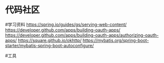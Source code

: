 # 代码社区

#学习资料
https://spring.io/guides/gs/serving-web-content/
https://developer.github.com/apps/building-oauth-apps/
https://developer.github.com/apps/building-oauth-apps/authorizing-oauth-apps/
https://square.github.io/okhttp/
https://mybatis.org/spring-boot-starter/mybatis-spring-boot-autoconfigure/



#工具
